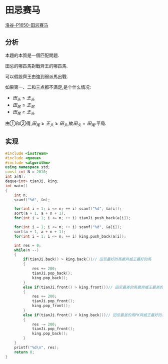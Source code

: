 # 田忌赛马

[洛谷-P1650-田忌赛马](https://www.luogu.com.cn/problem/P1650)

## 分析

本題的本質是一個匹配問題.

田忌的哪匹馬對戰齊王的哪匹馬.

可以假設齊王由強到弱派馬出戰.

如果第一、二和三点都不满足,是个什么情况:

- $田_头\le 王_头$
- $田_尾 \le 王_尾$
- $田_尾 \ge 王_头$

由①和②得,$田_尾\ge 王_头\ge 田_头$,故$田_头=田_尾$.平局.

## 实现

```cpp
#include <iostream>
#include <queue>
#include <algorithm>
using namespace std;
const int N = 2010;
int a[N];
deque<int> tianJi, king;
int main()
{
    int n;
    scanf("%d", &n);

    for(int i = 1; i <= n; ++ i) scanf("%d", &a[i]);
    sort(a + 1, a + n + 1);
    for(int i = 1; i <= n; ++ i) tianJi.push_back(a[i]);

    for(int i = 1; i <= n; ++ i) scanf("%d", &a[i]);
    sort(a + 1, a + n + 1);
    for(int i = 1; i <= n; ++ i) king.push_back(a[i]);

    int res = 0;
    while(n --)
    {
        if(tianJi.back() > king.back())// 田忌最好的馬贏齊威王最好的馬
        {
            res += 200;
            tianJi.pop_back();
            king.pop_back();
        }
        else if(tianJi.front() > king.front())// 田忌最差的馬贏齊威王最差的馬
        {
            res += 200;
            tianJi.pop_front();
            king.pop_front();
        }
        else if(tianJi.front() < king.back())// 田忌最差的馬PK齊威王最好的馬
        {
            res -= 200;
            tianJi.pop_front();
            king.pop_back();
        }
    }
    printf("%d\n", res);
    return 0;
}
```

